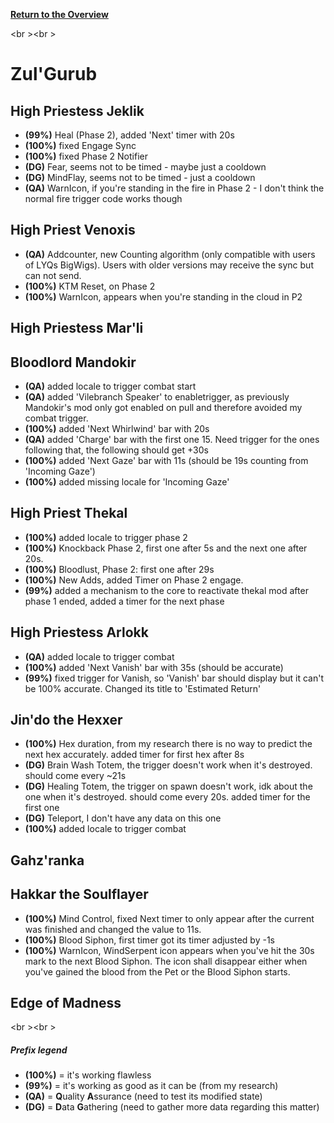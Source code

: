 <b><a href="https://github.com/MOUZU/BigWigs"> Return to the Overview </a></b>

<br \><br \>
# Zul'Gurub

## High Priestess Jeklik
- <b>(99%)</b> Heal (Phase 2), added 'Next' timer with 20s
- <b>(100%)</b> fixed Engage Sync
- <b>(100%)</b> fixed Phase 2 Notifier
- <b>(DG)</b> Fear, seems not to be timed - maybe just a cooldown
- <b>(DG)</b> MindFlay, seems not to be timed - just a cooldown
- <b>(QA)</b> WarnIcon, if you're standing in the fire in Phase 2 - I don't think the normal fire trigger code works though

## High Priest Venoxis
- <b>(QA)</b> Addcounter, new Counting algorithm (only compatible with users of LYQs BigWigs). Users with older versions may receive the sync but can not send.
- <b>(100%)</b> KTM Reset, on Phase 2
- <b>(100%)</b> WarnIcon, appears when you're standing in the cloud in P2

## High Priestess Mar'li

## Bloodlord Mandokir
- <b>(QA)</b> added locale to trigger combat start
- <b>(QA)</b> added 'Vilebranch Speaker' to enabletrigger, as previously Mandokir's mod only got enabled on pull and therefore avoided my combat trigger.
- <b>(100%)</b> added 'Next Whirlwind' bar with 20s
- <b>(QA)</b> added 'Charge' bar with the first one 15. Need trigger for the ones following that, the following should get +30s
- <b>(100%)</b> added 'Next Gaze' bar with 11s (should be 19s counting from 'Incoming Gaze')
- <b>(100%)</b> added missing locale for 'Incoming Gaze'

## High Priest Thekal
- <b>(100%)</b> added locale to trigger phase 2
- <b>(100%)</b> Knockback Phase 2, first one after 5s and the next one after 20s.
- <b>(100%)</b> Bloodlust, Phase 2: first one after 29s
- <b>(100%)</b> New Adds, added Timer on Phase 2 engage.
- <b>(99%)</b> added a mechanism to the core to reactivate thekal mod after phase 1 ended, added a timer for the next phase

## High Priestess Arlokk
- <b>(QA)</b> added locale to trigger combat
- <b>(100%)</b> added 'Next Vanish' bar with 35s (should be accurate)
- <b>(99%)</b> fixed trigger for Vanish, so 'Vanish' bar should display but it can't be 100% accurate. Changed its title to 'Estimated Return'

## Jin'do the Hexxer
- <b>(100%)</b> Hex duration, from my research there is no way to predict the next hex accurately. added timer for first hex after 8s
- <b>(DG)</b> Brain Wash Totem, the trigger doesn't work when it's destroyed. should come every ~21s
- <b>(DG)</b> Healing Totem, the trigger on spawn doesn't work, idk about the one when it's destroyed. should come every 20s. added timer for the first one
- <b>(DG)</b> Teleport, I don't have any data on this one
- <b>(100%)</b> added locale to trigger combat

## Gahz'ranka

## Hakkar the Soulflayer
- <b>(100%)</b> Mind Control, fixed Next timer to only appear after the current was finished and changed the value to 11s.
- <b>(100%)</b> Blood Siphon, first timer got its timer adjusted by -1s
- <b>(100%)</b> WarnIcon, WindSerpent icon appears when you've hit the 30s mark to the next Blood Siphon. The icon shall disappear either when you've gained the blood from the Pet or the Blood Siphon starts.

## Edge of Madness

<br \><br \>
##### Prefix legend
- <b>(100%)</b>  = it's working flawless
- <b>(99%)</b>   = it's working as good as it can be (from my research)
- <b>(QA)</b>    = <b>Q</b>uality <b>A</b>ssurance (need to test its modified state)
- <b>(DG)</b>    = <b>D</b>ata <b>G</b>athering (need to gather more data regarding this matter)
